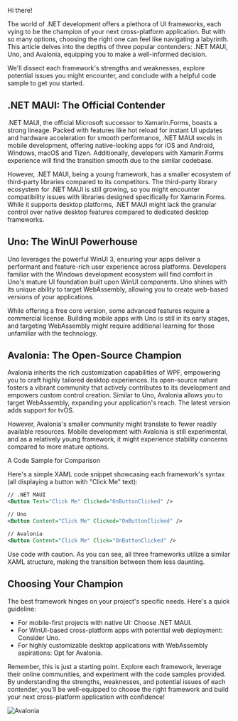 Hi there!

The world of .NET development offers a plethora of UI frameworks, each vying to be the champion of your next cross-platform application. But with so many options, choosing the right one can feel like navigating a labyrinth. This article delves into the depths of three popular contenders: .NET MAUI, Uno, and Avalonia, equipping you to make a well-informed decision.

We'll dissect each framework's strengths and weaknesses, explore potential issues you might encounter, and conclude with a helpful code sample to get you started.

## .NET MAUI: The Official Contender

.NET MAUI, the official Microsoft successor to Xamarin.Forms, boasts a strong lineage. Packed with features like hot reload for instant UI updates and hardware acceleration for smooth performance, .NET MAUI excels in mobile development, offering native-looking apps for iOS and Android, Windows, macOS and Tizen. Additionally, developers with Xamarin.Forms experience will find the transition smooth due to the similar codebase.

However, .NET MAUI, being a young framework, has a smaller ecosystem of third-party libraries compared to its competitors. The third-party library ecosystem for .NET MAUI is still growing, so you might encounter compatibility issues with libraries designed specifically for Xamarin.Forms. While it supports desktop platforms, .NET MAUI might lack the granular control over native desktop features compared to dedicated desktop frameworks.

## Uno: The WinUI Powerhouse

Uno leverages the powerful WinUI 3, ensuring your apps deliver a performant and feature-rich user experience across platforms.  Developers familiar with the Windows development ecosystem will find comfort in Uno's mature UI foundation built upon WinUI components.  Uno shines with its unique ability to target WebAssembly, allowing you to create web-based versions of your applications.

While offering a free core version, some advanced features require a commercial license. Building mobile apps with Uno is still in its early stages, and targeting WebAssembly might require additional learning for those unfamiliar with the technology.

## Avalonia: The Open-Source Champion

Avalonia inherits the rich customization capabilities of WPF, empowering you to craft highly tailored desktop experiences. Its open-source nature fosters a vibrant community that actively contributes to its development and empowers custom control creation. Similar to Uno, Avalonia allows you to target WebAssembly, expanding your application's reach. The latest version adds support for tvOS.

However, Avalonia's smaller community might translate to fewer readily available resources. Mobile development with Avalonia is still experimental, and as a relatively young framework, it might experience stability concerns compared to more mature options.

A Code Sample for Comparison

Here's a simple XAML code snippet showcasing each framework's syntax (all displaying a button with "Click Me" text):

```xml
// .NET MAUI
<Button Text="Click Me" Clicked="OnButtonClicked" />

// Uno
<Button Content="Click Me" Clicked="OnButtonClicked" />

// Avalonia
<Button Content="Click Me" Click="OnButtonClicked" />
```

Use code with caution.
As you can see, all three frameworks utilize a similar XAML structure, making the transition between them less daunting.

## Choosing Your Champion

The best framework hinges on your project's specific needs. Here's a quick guideline:

- For mobile-first projects with native UI: Choose .NET MAUI.
- For WinUI-based cross-platform apps with potential web deployment: Consider Uno.
- For highly customizable desktop applications with WebAssembly aspirations: Opt for Avalonia.

Remember, this is just a starting point. Explore each framework, leverage their online communities, and experiment with the code samples provided. By understanding the strengths, weaknesses, and potential issues of each contender, you'll be well-equipped to choose the right framework and build your next cross-platform application with confidence!

![Avalonia](https://ik.imagekit.io/VladislavAntonyuk/vladislavantonyuk/articles/53/avalonia.png)
